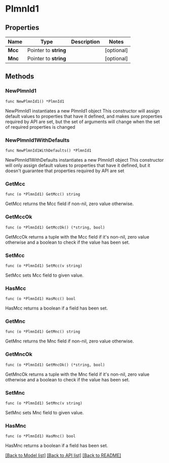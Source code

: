 # PlmnId1

## Properties

Name | Type | Description | Notes
------------ | ------------- | ------------- | -------------
**Mcc** | Pointer to **string** |  | [optional] 
**Mnc** | Pointer to **string** |  | [optional] 

## Methods

### NewPlmnId1

`func NewPlmnId1() *PlmnId1`

NewPlmnId1 instantiates a new PlmnId1 object
This constructor will assign default values to properties that have it defined,
and makes sure properties required by API are set, but the set of arguments
will change when the set of required properties is changed

### NewPlmnId1WithDefaults

`func NewPlmnId1WithDefaults() *PlmnId1`

NewPlmnId1WithDefaults instantiates a new PlmnId1 object
This constructor will only assign default values to properties that have it defined,
but it doesn't guarantee that properties required by API are set

### GetMcc

`func (o *PlmnId1) GetMcc() string`

GetMcc returns the Mcc field if non-nil, zero value otherwise.

### GetMccOk

`func (o *PlmnId1) GetMccOk() (*string, bool)`

GetMccOk returns a tuple with the Mcc field if it's non-nil, zero value otherwise
and a boolean to check if the value has been set.

### SetMcc

`func (o *PlmnId1) SetMcc(v string)`

SetMcc sets Mcc field to given value.

### HasMcc

`func (o *PlmnId1) HasMcc() bool`

HasMcc returns a boolean if a field has been set.

### GetMnc

`func (o *PlmnId1) GetMnc() string`

GetMnc returns the Mnc field if non-nil, zero value otherwise.

### GetMncOk

`func (o *PlmnId1) GetMncOk() (*string, bool)`

GetMncOk returns a tuple with the Mnc field if it's non-nil, zero value otherwise
and a boolean to check if the value has been set.

### SetMnc

`func (o *PlmnId1) SetMnc(v string)`

SetMnc sets Mnc field to given value.

### HasMnc

`func (o *PlmnId1) HasMnc() bool`

HasMnc returns a boolean if a field has been set.


[[Back to Model list]](../README.md#documentation-for-models) [[Back to API list]](../README.md#documentation-for-api-endpoints) [[Back to README]](../README.md)


